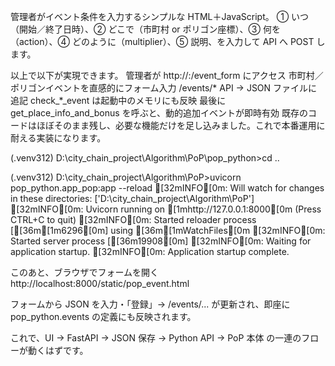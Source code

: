 管理者がイベント条件を入力するシンプルな HTML＋JavaScript。
① いつ（開始／終了日時）、② どこで（市町村 or ポリゴン座標）、③ 何を（action）、④ どのように（multiplier）、⑤ 説明、を入力して API へ POST します。

以上で以下が実現できます。
管理者が http://<host>:<port>/event_form にアクセス
市町村／ポリゴンイベントを直感的にフォーム入力
/events/* API → JSON ファイルに追記
check_*_event は起動中のメモリにも反映
最後に get_place_info_and_bonus を呼ぶと、動的追加イベントが即時有効
既存のコードはほぼそのまま残し、必要な機能だけを足し込みました。これで本番運用に耐える実装になります。


(.venv312) D:\city_chain_project\Algorithm\PoP\pop_python>cd ..

(.venv312) D:\city_chain_project\Algorithm\PoP>uvicorn pop_python.app_pop:app --reload
[32mINFO[0m:     Will watch for changes in these directories: ['D:\\city_chain_project\\Algorithm\\PoP']
[32mINFO[0m:     Uvicorn running on [1mhttp://127.0.0.1:8000[0m (Press CTRL+C to quit)
[32mINFO[0m:     Started reloader process [[36m[1m6296[0m] using [36m[1mWatchFiles[0m
[32mINFO[0m:     Started server process [[36m19908[0m]
[32mINFO[0m:     Waiting for application startup.
[32mINFO[0m:     Application startup complete.

このあと、ブラウザでフォームを開く
http://localhost:8000/static/pop_event.html

フォームから JSON を入力・「登録」→ /events/... が更新され、即座に pop_python.events の定義にも反映されます。

これで、UI → FastAPI → JSON 保存 → Python API → PoP 本体 の一連のフローが動くはずです。

